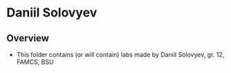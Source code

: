 # Daniil Solovyev

## Overview
 - This folder contains (or will contain) labs made by Daniil Solovyev, gr. 12, FAMCS, BSU
